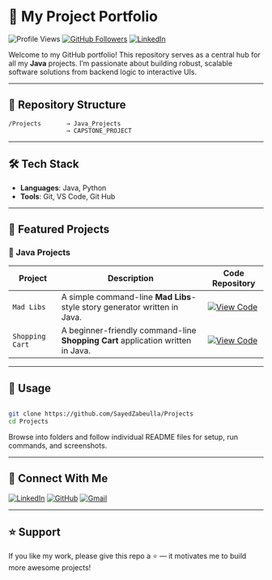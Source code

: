 # 🚀 My Project Portfolio

![Profile Views](https://komarev.com/ghpvc/?username=SayedZabeulla&label=Profile%20views&color=0e75b6&style=flat)
[![GitHub Followers](https://img.shields.io/github/followers/SayedZabeulla?label=Follow&style=social)](https://github.com/SayedZabeulla)
[![LinkedIn](https://img.shields.io/badge/LinkedIn-blue?logo=linkedin&style=social)](https://www.linkedin.com/in/sayed-zabeulla-b5bb0536b/)

Welcome to my GitHub portfolio! This repository serves as a central hub for all my **Java** projects. I’m passionate about building robust, scalable software solutions from backend logic to interactive UIs.

---

## 📂 Repository Structure

```
/Projects       → Java_Projects 
                → CAPSTONE_PROJECT
```

---

## 🛠️ Tech Stack

- **Languages**: Java, Python
- **Tools**: Git, VS Code, Git Hub

---

## 📘 Featured Projects

### 🔸 Java Projects
|Project| Description|Code Repository| 
|---|---|---|
| `Mad Libs`| A simple command-line **Mad Libs**-style story generator written in Java.|[![View Code](https://img.shields.io/badge/GOTO-REPO-blue.svg)](https://github.com/SayedZabiulla/Projects/tree/main/JAVA_PROJECTS)|
| `Shopping Cart`| A beginner-friendly command-line **Shopping Cart** application written in Java.|[![View Code](https://img.shields.io/badge/GOTO-REPO-blue.svg)](https://github.com/SayedZabiulla/Projects/tree/main/CAPSTONE_PROJECT)|

---

## 📌 Usage

```bash

git clone https://github.com/SayedZabeulla/Projects
cd Projects

```

Browse into folders and follow individual README files for setup, run commands, and screenshots.

---

## 🤝 Connect With Me

[![LinkedIn](https://img.shields.io/badge/LinkedIn-Sayed%20Zabiulla-blue?style=for-the-badge&logo=linkedin)](https://www.linkedin.com/in/sayed-zabiulla-b5bb0536b/)
[![GitHub](https://img.shields.io/badge/GitHub-SayedZabiulla-grey?style=for-the-badge&logo=github)](https://github.com/SayedZabiulla)
[![Gmail](https://img.shields.io/badge/Gmail-sayedzabeulla@gmail.com-red?style=for-the-badge&logo=gmail)](mailto:sayedzabeulla@gmail.com) 

---

## ⭐ Support

If you like my work, please give this repo a ⭐ — it motivates me to build more awesome projects!